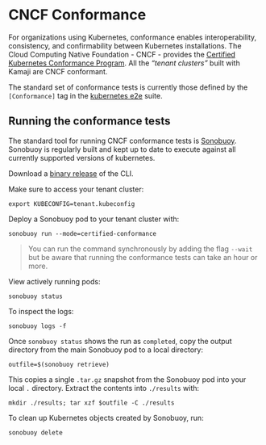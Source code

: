 # CNCF Conformance
For organizations using Kubernetes, conformance enables interoperability, consistency, and confirmability between Kubernetes installations. The Cloud Computing Native Foundation - CNCF - provides the [Certified Kubernetes Conformance Program](https://www.cncf.io/certification/software-conformance/). All the _“tenant clusters”_ built with Kamaji are CNCF conformant.

The standard set of conformance tests is currently those defined by the `[Conformance]` tag in the
[kubernetes e2e](https://github.com/kubernetes/kubernetes/tree/master/test/e2e) suite.

## Running the conformance tests

The standard tool for running CNCF conformance tests is [Sonobuoy](https://github.com/vmware-tanzu/sonobuoy). Sonobuoy is
regularly built and kept up to date to execute against all currently supported versions of kubernetes.

Download a [binary release](https://github.com/vmware-tanzu/sonobuoy/releases) of the CLI.

Make sure to access your tenant cluster:

```
export KUBECONFIG=tenant.kubeconfig
```

Deploy a Sonobuoy pod to your tenant cluster with:

```
sonobuoy run --mode=certified-conformance
```

> You can run the command synchronously by adding the flag `--wait` but be aware that running the conformance tests can take an hour or more.

View actively running pods:

```
sonobuoy status
```

To inspect the logs:

```
sonobuoy logs -f
```

Once `sonobuoy status` shows the run as `completed`, copy the output directory from the main Sonobuoy pod to a local directory:

```
outfile=$(sonobuoy retrieve)
```

This copies a single `.tar.gz` snapshot from the Sonobuoy pod into your local
`.` directory. Extract the contents into `./results` with:

```
mkdir ./results; tar xzf $outfile -C ./results
```

To clean up Kubernetes objects created by Sonobuoy, run:

```
sonobuoy delete
```



